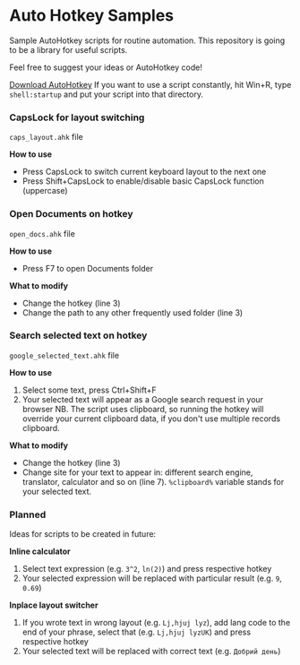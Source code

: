 # Auto Hotkey Samples

Sample AutoHotkey scripts for routine automation. This repository is going to be a library for useful scripts.

Feel free to suggest your ideas or AutoHotkey code!

[Download AutoHotkey](https://www.autohotkey.com)
If you want to use a script constantly, hit Win+R, type `shell:startup` and put your script into that directory.

### CapsLock for layout switching 
`caps_layout.ahk` file

**How to use**
* Press CapsLock to switch current keyboard layout to the next one
* Press Shift+CapsLock to enable/disable basic CapsLock function (uppercase)

### Open Documents on hotkey
`open_docs.ahk` file

**How to use**
* Press F7 to open Documents folder

**What to modify**
* Change the hotkey (line 3)
* Change the path to any other frequently used folder (line 3)

### Search selected text on hotkey
`google_selected_text.ahk` file

**How to use**
1. Select some text, press Ctrl+Shift+F
2. Your selected text will appear as a Google search request in your browser
NB. The script uses clipboard, so running the hotkey will override your current clipboard data, if you don't use multiple records clipboard.

**What to modify**
* Change the hotkey (line 3)
* Change site for your text to appear in: different search engine, translator, calculator and so on (line 7). `%clipboard%` variable stands for your selected text. 


### Planned
Ideas for scripts to be created in future:

**Inline calculator**
1. Select text expression (e.g. `3^2`, `ln(2)`) and press respective hotkey
2. Your selected expression will be replaced with particular result (e.g. `9`, `0.69`)

**Inplace layout switcher**
1. If you wrote text in wrong layout (e.g. `Lj,hjuj lyz`), add lang code to the end of your phrase, select that (e.g. `Lj,hjuj lyzUK`) and press respective hotkey
2. Your selected text will be replaced with correct text (e.g. `Добрий день`)
